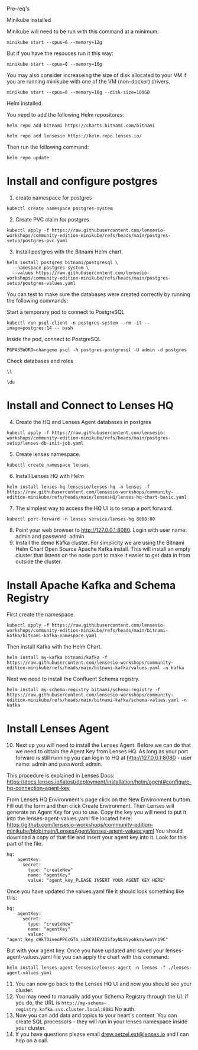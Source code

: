 Pre-req's 

Minikube installed

Minikube will need to be run with this command at a minimum:
```
minikube start --cpus=6 --memory=12g
```
But if you have the resouces run it this way:
```
minikube start --cpus=8 --memory=16g
```
You may also consider increaseing the size of disk allocated to your VM if you are running minikube with one of the VM (non-docker) drivers.
```
minikube start --cpus=8 --memory=16g --disk-size=100GB
```

Helm installed

You need to add the following Helm repositores:
```
helm repo add bitnami https://charts.bitnami.com/bitnami
```
```
helm repo add lensesio https://helm.repo.lenses.io/
```
Then run the following command:
```
helm repo update
```

# Install and configure postgres

1. create namespace for postgres
```
kubectl create namespace postgres-system
```
2. Create PVC claim for postgres
```
kubectl apply -f https://raw.githubusercontent.com/lensesio-workshops/community-edition-minikube/refs/heads/main/postgres-setup/postgres-pvc.yaml
```
3. Install postgres with the Bitnami Helm chart.
```
helm install postgres bitnami/postgresql \
  --namespace postgres-system \
  --values https://raw.githubusercontent.com/lensesio-workshops/community-edition-minikube/refs/heads/main/postgres-setup/postgres-values.yaml
```
You can test to make sure the databases were created correctly by running the following commands:

Start a temporary pod to connect to PostgreSQL
```
kubectl run psql-client -n postgres-system --rm -it --image=postgres:14 -- bash
```
Inside the pod, connect to PostgreSQL
```
PGPASSWORD=changeme psql -h postgres-postgresql -U admin -d postgres
```
Check databases and roles
```
\l

\du
```

# Install and Connect to Lenses HQ

4. Create the HQ and Lenses Agent databases in postgres
```
kubectl apply -f https://raw.githubusercontent.com/lensesio-workshops/community-edition-minikube/refs/heads/main/postgres-setup/lenses-db-init-job.yaml
```
5. Create lenses namespace.
```
kubectl create namespace lenses
```
6. Install Lenses HQ with Helm
```
helm install lenses-hq lensesio/lenses-hq -n lenses -f https://raw.githubusercontent.com/lensesio-workshops/community-edition-minikube/refs/heads/main/lensesHQ/lenses-hq-chart-basic.yaml
```
7. The simplest way to access the HQ UI is to setup a port forward.
```
kubectl port-forward -n lenses service/lenses-hq 8080:80
```
8. Point your web browser to http://127.0.0.1:8080. Login with user name: admin and password: admin
9. Install the demo Kafka cluster. For simplicity we are using the Bitnami Helm Chart Open Source Apache Kafka install. This will install an empty cluster that listens on the node port to make it easier to get data in from outside the cluster.

# Install Apache Kafka and Schema Registry

First create the namespace.
```
kubectl apply -f https://raw.githubusercontent.com/lensesio-workshops/community-edition-minikube/refs/heads/main/bitnami-kafka/bitnami-kafka-namespace.yaml
```
Then install Kafka with the Helm Chart.
```
helm install my-kafka bitnami/kafka -f https://raw.githubusercontent.com/lensesio-workshops/community-edition-minikube/refs/heads/main/bitnami-kafka/values.yaml -n kafka
```
Next we need to install the Confluent Schema registry.
```
helm install my-schema-registry bitnami/schema-registry -f https://raw.githubusercontent.com/lensesio-workshops/community-edition-minikube/refs/heads/main/bitnami-kafka/schema-values.yaml -n kafka
```

# Install Lenses Agent

10. Next up you will need to install the Lenses Agent. Before we can do that we need to obtain the Agent Key from Lenses HQ. As long as your port forward is still running you can login to HQ at http://127.0.0.1:8080 - user name: admin and password: admin.

This procedure is explained in Lenses Docs: https://docs.lenses.io/latest/deployment/installation/helm/agent#configure-hq-connection-agent-key

From Lenses HQ Environment's page click on the New Environment buttom. Fill out the form and then click Create Environment. Then Lenses will generate an Agent Key for you to use. Copy the key you will need to put it into the lenses-agent-values.yaml file located here: https://github.com/lensesio-workshops/community-edition-minikube/blob/main/LensesAgent/lenses-agent-values.yaml
You should download a copy of that file and insert your agent key into it. Look for this part of the file:
```
hq:
    agentKey:
      secret:
        type: "createNew"
        name: "agentKey"
        value: "agent_key_PLEASE INSERT YOUR AGENT KEY HERE"
```
Once you have updated the values.yaml file it should look something like this:
```
hq:
    agentKey:
      secret:
        type: "createNew"
        name: "agentKey"
        value: "agent_key_cHkT0iveoPP6cGTo_uL8C9IEV33SfayNL8VyobkswkwuVnb9C"
```
But with your agent key. Once you have updated and saved your lenses-agent-values.yaml file you can apply the chart with this command:
```
helm install lenses-agent lensesio/lenses-agent -n lenses -f ./lenses-agent-values.yaml
```
11. You can now go back to the Lenses HQ UI and now you should see your cluster.
12. You may need to manually add your Schema Registry through the UI. If you do, the URL is ```http://my-schema-registry.kafka.svc.cluster.local:8081``` No auth.
13. Now you can add data and topics to your heart's content. You can create SQL processors - they will run in your lenses namespace inside your cluster.
14. If you have questions please email drew.oetzel.ext@lenses.io and I can hop on a call. 
